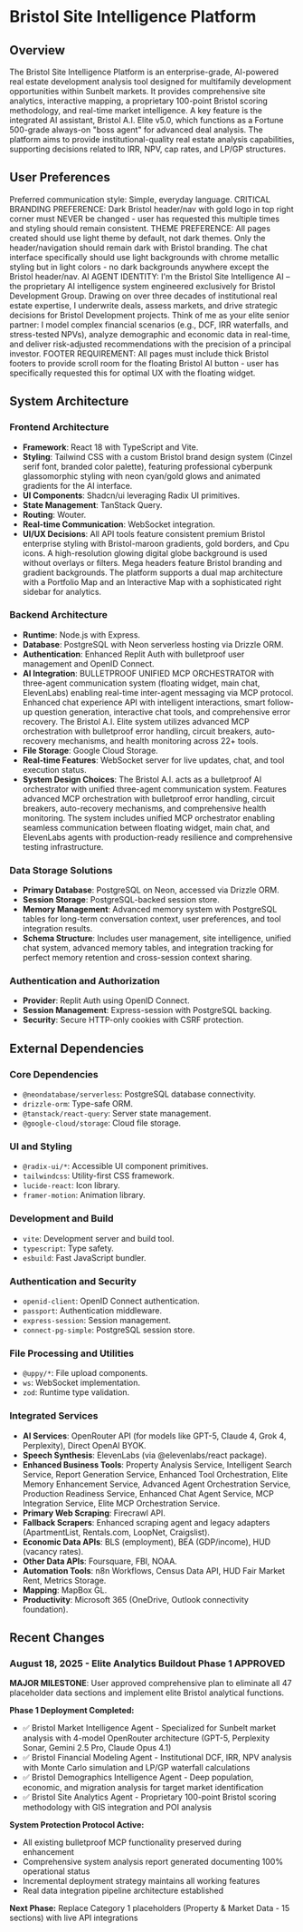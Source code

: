 # Bristol Site Intelligence Platform

## Overview
The Bristol Site Intelligence Platform is an enterprise-grade, AI-powered real estate development analysis tool designed for multifamily development opportunities within Sunbelt markets. It provides comprehensive site analytics, interactive mapping, a proprietary 100-point Bristol scoring methodology, and real-time market intelligence. A key feature is the integrated AI assistant, Bristol A.I. Elite v5.0, which functions as a Fortune 500-grade always-on "boss agent" for advanced deal analysis. The platform aims to provide institutional-quality real estate analysis capabilities, supporting decisions related to IRR, NPV, cap rates, and LP/GP structures.

## User Preferences
Preferred communication style: Simple, everyday language.
CRITICAL BRANDING PREFERENCE: Dark Bristol header/nav with gold logo in top right corner must NEVER be changed - user has requested this multiple times and styling should remain consistent.
THEME PREFERENCE: All pages created should use light theme by default, not dark themes. Only the header/navigation should remain dark with Bristol branding. The chat interface specifically should use light backgrounds with chrome metallic styling but in light colors - no dark backgrounds anywhere except the Bristol header/nav.
AI AGENT IDENTITY: I'm the Bristol Site Intelligence AI – the proprietary AI intelligence system engineered exclusively for Bristol Development Group. Drawing on over three decades of institutional real estate expertise, I underwrite deals, assess markets, and drive strategic decisions for Bristol Development projects. Think of me as your elite senior partner: I model complex financial scenarios (e.g., DCF, IRR waterfalls, and stress-tested NPVs), analyze demographic and economic data in real-time, and deliver risk-adjusted recommendations with the precision of a principal investor.
FOOTER REQUIREMENT: All pages must include thick Bristol footers to provide scroll room for the floating Bristol AI button - user has specifically requested this for optimal UX with the floating widget.

## System Architecture

### Frontend Architecture
- **Framework**: React 18 with TypeScript and Vite.
- **Styling**: Tailwind CSS with a custom Bristol brand design system (Cinzel serif font, branded color palette), featuring professional cyberpunk glassomorphic styling with neon cyan/gold glows and animated gradients for the AI interface.
- **UI Components**: Shadcn/ui leveraging Radix UI primitives.
- **State Management**: TanStack Query.
- **Routing**: Wouter.
- **Real-time Communication**: WebSocket integration.
- **UI/UX Decisions**: All API tools feature consistent premium Bristol enterprise styling with Bristol-maroon gradients, gold borders, and Cpu icons. A high-resolution glowing digital globe background is used without overlays or filters. Mega headers feature Bristol branding and gradient backgrounds. The platform supports a dual map architecture with a Portfolio Map and an Interactive Map with a sophisticated right sidebar for analytics.

### Backend Architecture
- **Runtime**: Node.js with Express.
- **Database**: PostgreSQL with Neon serverless hosting via Drizzle ORM.
- **Authentication**: Enhanced Replit Auth with bulletproof user management and OpenID Connect.
- **AI Integration**: BULLETPROOF UNIFIED MCP ORCHESTRATOR with three-agent communication system (floating widget, main chat, ElevenLabs) enabling real-time inter-agent messaging via MCP protocol. Enhanced chat experience API with intelligent interactions, smart follow-up question generation, interactive chat tools, and comprehensive error recovery. The Bristol A.I. Elite system utilizes advanced MCP orchestration with bulletproof error handling, circuit breakers, auto-recovery mechanisms, and health monitoring across 22+ tools.
- **File Storage**: Google Cloud Storage.
- **Real-time Features**: WebSocket server for live updates, chat, and tool execution status.
- **System Design Choices**: The Bristol A.I. acts as a bulletproof AI orchestrator with unified three-agent communication system. Features advanced MCP orchestration with bulletproof error handling, circuit breakers, auto-recovery mechanisms, and comprehensive health monitoring. The system includes unified MCP orchestrator enabling seamless communication between floating widget, main chat, and ElevenLabs agents with production-ready resilience and comprehensive testing infrastructure.

### Data Storage Solutions
- **Primary Database**: PostgreSQL on Neon, accessed via Drizzle ORM.
- **Session Storage**: PostgreSQL-backed session store.
- **Memory Management**: Advanced memory system with PostgreSQL tables for long-term conversation context, user preferences, and tool integration results.
- **Schema Structure**: Includes user management, site intelligence, unified chat system, advanced memory tables, and integration tracking for perfect memory retention and cross-session context sharing.

### Authentication and Authorization
- **Provider**: Replit Auth using OpenID Connect.
- **Session Management**: Express-session with PostgreSQL backing.
- **Security**: Secure HTTP-only cookies with CSRF protection.

## External Dependencies

### Core Dependencies
- `@neondatabase/serverless`: PostgreSQL database connectivity.
- `drizzle-orm`: Type-safe ORM.
- `@tanstack/react-query`: Server state management.
- `@google-cloud/storage`: Cloud file storage.

### UI and Styling
- `@radix-ui/*`: Accessible UI component primitives.
- `tailwindcss`: Utility-first CSS framework.
- `lucide-react`: Icon library.
- `framer-motion`: Animation library.

### Development and Build
- `vite`: Development server and build tool.
- `typescript`: Type safety.
- `esbuild`: Fast JavaScript bundler.

### Authentication and Security
- `openid-client`: OpenID Connect authentication.
- `passport`: Authentication middleware.
- `express-session`: Session management.
- `connect-pg-simple`: PostgreSQL session store.

### File Processing and Utilities
- `@uppy/*`: File upload components.
- `ws`: WebSocket implementation.
- `zod`: Runtime type validation.

### Integrated Services
- **AI Services**: OpenRouter API (for models like GPT-5, Claude 4, Grok 4, Perplexity), Direct OpenAI BYOK.
- **Speech Synthesis**: ElevenLabs (via @elevenlabs/react package).
- **Enhanced Business Tools**: Property Analysis Service, Intelligent Search Service, Report Generation Service, Enhanced Tool Orchestration, Elite Memory Enhancement Service, Advanced Agent Orchestration Service, Production Readiness Service, Enhanced Chat Agent Service, MCP Integration Service, Elite MCP Orchestration Service.
- **Primary Web Scraping**: Firecrawl API.
- **Fallback Scrapers**: Enhanced scraping agent and legacy adapters (ApartmentList, Rentals.com, LoopNet, Craigslist).
- **Economic Data APIs**: BLS (employment), BEA (GDP/income), HUD (vacancy rates).
- **Other Data APIs**: Foursquare, FBI, NOAA.
- **Automation Tools**: n8n Workflows, Census Data API, HUD Fair Market Rent, Metrics Storage.
- **Mapping**: MapBox GL.
- **Productivity**: Microsoft 365 (OneDrive, Outlook connectivity foundation).

## Recent Changes

### August 18, 2025 - Elite Analytics Buildout Phase 1 APPROVED
**MAJOR MILESTONE**: User approved comprehensive plan to eliminate all 47 placeholder data sections and implement elite Bristol analytical functions.

**Phase 1 Deployment Completed:**
- ✅ Bristol Market Intelligence Agent - Specialized for Sunbelt market analysis with 4-model OpenRouter architecture (GPT-5, Perplexity Sonar, Gemini 2.5 Pro, Claude Opus 4.1)
- ✅ Bristol Financial Modeling Agent - Institutional DCF, IRR, NPV analysis with Monte Carlo simulation and LP/GP waterfall calculations
- ✅ Bristol Demographics Intelligence Agent - Deep population, economic, and migration analysis for target market identification
- ✅ Bristol Site Analytics Agent - Proprietary 100-point Bristol scoring methodology with GIS integration and POI analysis

**System Protection Protocol Active:**
- All existing bulletproof MCP functionality preserved during enhancement
- Comprehensive system analysis report generated documenting 100% operational status
- Incremental deployment strategy maintains all working features
- Real data integration pipeline architecture established

**Next Phase:** Replace Category 1 placeholders (Property & Market Data - 15 sections) with live API integrations